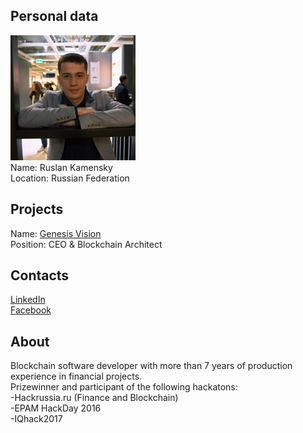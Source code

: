 ## Personal data
![ruslan kamensky photo](photo/ruslan_kamensky.jpg)  
Name:   Ruslan Kamensky  
Location: Russian Federation  
## Projects 
Name: [Genesis Vision](../projects/genesis_vision.md)  
Position: CEO & Blockchain Architect   
## Contacts
[LinkedIn](https://www.linkedin.com/in/ruslan-kamenskiy/)      
[Facebook](https://www.facebook.com/profile.php?id=100009612768881)
## About
Blockchain software developer with more than 7 years of production experience in financial projects.  
Prizewinner and participant of the following hackatons:  
-Hackrussia.ru (Finance and Blockchain)  
-EPAM HackDay 2016  
-IQhack2017

